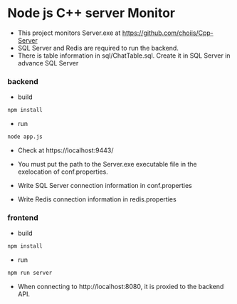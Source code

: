 
# Node js C++ server Monitor 
* This project monitors Server.exe at https://github.com/choiis/Cpp-Server
* SQL Server and Redis are required to run the backend.
* There is table information in sql/ChatTable.sql. Create it in SQL Server in advance SQL Server

### backend
* build
```bash
npm install  
```
* run
```bash
node app.js
```
* Check at https://localhost:9443/

* You must put the path to the Server.exe executable file in the exelocation of conf.properties.
* Write SQL Server connection information in conf.properties
* Write Redis connection information in redis.properties

### frontend
* build
```bash
npm install  
```
* run

```bash
npm run server
```

* When connecting to http://localhost:8080, it is proxied to the backend API.